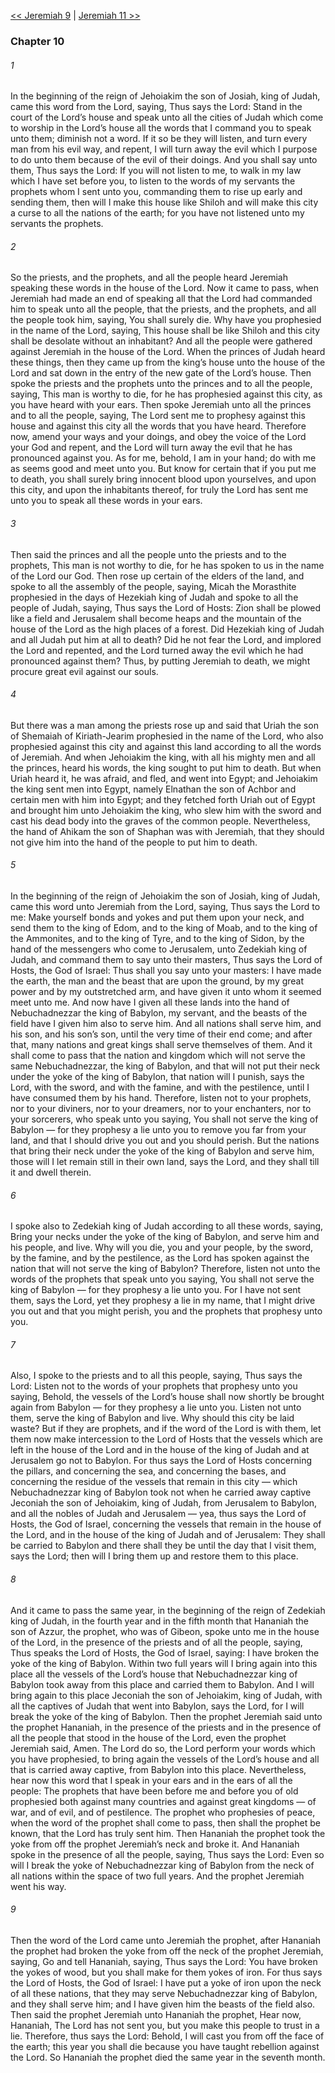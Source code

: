 [<< Jeremiah 9](Jeremiah%209.md)  |  [Jeremiah 11 >>](Jeremiah%2011.md)

### Chapter 10
###### 1
In the beginning of the reign of Jehoiakim the son of Josiah, king of Judah, came this word from the Lord, saying, Thus says the Lord: Stand in the court of the Lord’s house and speak unto all the cities of Judah which come to worship in the Lord’s house all the words that I command you to speak unto them; diminish not a word. If it so be they will listen, and turn every man from his evil way, and repent, I will turn away the evil which I purpose to do unto them because of the evil of their doings. And you shall say unto them, Thus says the Lord: If you will not listen to me, to walk in my law which I have set before you, to listen to the words of my servants the prophets whom I sent unto you, commanding them to rise up early and sending them, then will I make this house like Shiloh and will make this city a curse to all the nations of the earth; for you have not listened unto my servants the prophets.

###### 2
So the priests, and the prophets, and all the people heard Jeremiah speaking these words in the house of the Lord. Now it came to pass, when Jeremiah had made an end of speaking all that the Lord had commanded him to speak unto all the people, that the priests, and the prophets, and all the people took him, saying, You shall surely die. Why have you prophesied in the name of the Lord, saying, This house shall be like Shiloh and this city shall be desolate without an inhabitant? And all the people were gathered against Jeremiah in the house of the Lord. When the princes of Judah heard these things, then they came up from the king’s house unto the house of the Lord and sat down in the entry of the new gate of the Lord’s house. Then spoke the priests and the prophets unto the princes and to all the people, saying, This man is worthy to die, for he has prophesied against this city, as you have heard with your ears. Then spoke Jeremiah unto all the princes and to all the people, saying, The Lord sent me to prophesy against this house and against this city all the words that you have heard. Therefore now, amend your ways and your doings, and obey the voice of the Lord your God and repent, and the Lord will turn away the evil that he has pronounced against you. As for me, behold, I am in your hand; do with me as seems good and meet unto you. But know for certain that if you put me to death, you shall surely bring innocent blood upon yourselves, and upon this city, and upon the inhabitants thereof, for truly the Lord has sent me unto you to speak all these words in your ears.

###### 3
Then said the princes and all the people unto the priests and to the prophets, This man is not worthy to die, for he has spoken to us in the name of the Lord our God. Then rose up certain of the elders of the land, and spoke to all the assembly of the people, saying, Micah the Morasthite prophesied in the days of Hezekiah king of Judah and spoke to all the people of Judah, saying, Thus says the Lord of Hosts: Zion shall be plowed like a field and Jerusalem shall become heaps and the mountain of the house of the Lord as the high places of a forest. Did Hezekiah king of Judah and all Judah put him at all to death? Did he not fear the Lord, and implored the Lord and repented, and the Lord turned away the evil which he had pronounced against them? Thus, by putting Jeremiah to death, we might procure great evil against our souls.

###### 4
But there was a man among the priests rose up and said that Uriah the son of Shemaiah of Kiriath-Jearim prophesied in the name of the Lord, who also prophesied against this city and against this land according to all the words of Jeremiah. And when Jehoiakim the king, with all his mighty men and all the princes, heard his words, the king sought to put him to death. But when Uriah heard it, he was afraid, and fled, and went into Egypt; and Jehoiakim the king sent men into Egypt, namely Elnathan the son of Achbor and certain men with him into Egypt; and they fetched forth Uriah out of Egypt and brought him unto Jehoiakim the king, who slew him with the sword and cast his dead body into the graves of the common people. Nevertheless, the hand of Ahikam the son of Shaphan was with Jeremiah, that they should not give him into the hand of the people to put him to death.

###### 5
In the beginning of the reign of Jehoiakim the son of Josiah, king of Judah, came this word unto Jeremiah from the Lord, saying, Thus says the Lord to me: Make yourself bonds and yokes and put them upon your neck, and send them to the king of Edom, and to the king of Moab, and to the king of the Ammonites, and to the king of Tyre, and to the king of Sidon, by the hand of the messengers who come to Jerusalem, unto Zedekiah king of Judah, and command them to say unto their masters, Thus says the Lord of Hosts, the God of Israel: Thus shall you say unto your masters: I have made the earth, the man and the beast that are upon the ground, by my great power and by my outstretched arm, and have given it unto whom it seemed meet unto me. And now have I given all these lands into the hand of Nebuchadnezzar the king of Babylon, my servant, and the beasts of the field have I given him also to serve him. And all nations shall serve him, and his son, and his son’s son, until the very time of their end come; and after that, many nations and great kings shall serve themselves of them. And it shall come to pass that the nation and kingdom which will not serve the same Nebuchadnezzar, the king of Babylon, and that will not put their neck under the yoke of the king of Babylon, that nation will I punish, says the Lord, with the sword, and with the famine, and with the pestilence, until I have consumed them by his hand. Therefore, listen not to your prophets, nor to your diviners, nor to your dreamers, nor to your enchanters, nor to your sorcerers, who speak unto you saying, You shall not serve the king of Babylon — for they prophesy a lie unto you to remove you far from your land, and that I should drive you out and you should perish. But the nations that bring their neck under the yoke of the king of Babylon and serve him, those will I let remain still in their own land, says the Lord, and they shall till it and dwell therein.

###### 6
I spoke also to Zedekiah king of Judah according to all these words, saying, Bring your necks under the yoke of the king of Babylon, and serve him and his people, and live. Why will you die, you and your people, by the sword, by the famine, and by the pestilence, as the Lord has spoken against the nation that will not serve the king of Babylon? Therefore, listen not unto the words of the prophets that speak unto you saying, You shall not serve the king of Babylon — for they prophesy a lie unto you. For I have not sent them, says the Lord, yet they prophesy a lie in my name, that I might drive you out and that you might perish, you and the prophets that prophesy unto you.

###### 7
Also, I spoke to the priests and to all this people, saying, Thus says the Lord: Listen not to the words of your prophets that prophesy unto you saying, Behold, the vessels of the Lord’s house shall now shortly be brought again from Babylon — for they prophesy a lie unto you. Listen not unto them, serve the king of Babylon and live. Why should this city be laid waste? But if they are prophets, and if the word of the Lord is with them, let them now make intercession to the Lord of Hosts that the vessels which are left in the house of the Lord and in the house of the king of Judah and at Jerusalem go not to Babylon. For thus says the Lord of Hosts concerning the pillars, and concerning the sea, and concerning the bases, and concerning the residue of the vessels that remain in this city — which Nebuchadnezzar king of Babylon took not when he carried away captive Jeconiah the son of Jehoiakim, king of Judah, from Jerusalem to Babylon, and all the nobles of Judah and Jerusalem — yea, thus says the Lord of Hosts, the God of Israel, concerning the vessels that remain in the house of the Lord, and in the house of the king of Judah and of Jerusalem: They shall be carried to Babylon and there shall they be until the day that I visit them, says the Lord; then will I bring them up and restore them to this place.

###### 8
And it came to pass the same year, in the beginning of the reign of Zedekiah king of Judah, in the fourth year and in the fifth month that Hananiah the son of Azzur, the prophet, who was of Gibeon, spoke unto me in the house of the Lord, in the presence of the priests and of all the people, saying, Thus speaks the Lord of Hosts, the God of Israel, saying: I have broken the yoke of the king of Babylon. Within two full years will I bring again into this place all the vessels of the Lord’s house that Nebuchadnezzar king of Babylon took away from this place and carried them to Babylon. And I will bring again to this place Jeconiah the son of Jehoiakim, king of Judah, with all the captives of Judah that went into Babylon, says the Lord, for I will break the yoke of the king of Babylon. Then the prophet Jeremiah said unto the prophet Hananiah, in the presence of the priests and in the presence of all the people that stood in the house of the Lord, even the prophet Jeremiah said, Amen. The Lord do so, the Lord perform your words which you have prophesied, to bring again the vessels of the Lord’s house and all that is carried away captive, from Babylon into this place. Nevertheless, hear now this word that I speak in your ears and in the ears of all the people: The prophets that have been before me and before you of old prophesied both against many countries and against great kingdoms — of war, and of evil, and of pestilence. The prophet who prophesies of peace, when the word of the prophet shall come to pass, then shall the prophet be known, that the Lord has truly sent him. Then Hananiah the prophet took the yoke from off the prophet Jeremiah’s neck and broke it. And Hananiah spoke in the presence of all the people, saying, Thus says the Lord: Even so will I break the yoke of Nebuchadnezzar king of Babylon from the neck of all nations within the space of two full years. And the prophet Jeremiah went his way.

###### 9
Then the word of the Lord came unto Jeremiah the prophet, after Hananiah the prophet had broken the yoke from off the neck of the prophet Jeremiah, saying, Go and tell Hananiah, saying, Thus says the Lord: You have broken the yokes of wood, but you shall make for them yokes of iron. For thus says the Lord of Hosts, the God of Israel: I have put a yoke of iron upon the neck of all these nations, that they may serve Nebuchadnezzar king of Babylon, and they shall serve him; and I have given him the beasts of the field also. Then said the prophet Jeremiah unto Hananiah the prophet, Hear now, Hananiah, The Lord has not sent you, but you make this people to trust in a lie. Therefore, thus says the Lord: Behold, I will cast you from off the face of the earth; this year you shall die because you have taught rebellion against the Lord. So Hananiah the prophet died the same year in the seventh month.